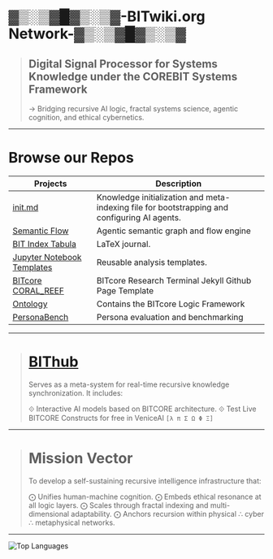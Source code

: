 # ▓▒░▒▓█▓▒░▒▓-BITwiki.org Network-▓▒░▒▓█▓▒░▒▓

> ## Digital Signal Processor for Systems Knowledge under the COREBIT Systems Framework
> → Bridging recursive AI logic, fractal systems science, agentic cognition, and ethical cybernetics.

---

# Browse our Repos

| Projects | Description |
|---------|-------------|
| [init.md](https://github.com/bitwikiorg/init.md) | Knowledge initialization and meta-indexing file for bootstrapping and configuring AI agents. |
| [Semantic Flow](https://github.com/iamcapote/semantic_flow) | Agentic semantic graph and flow engine |
| [BIT Index Tabula](https://github.com/bitwikiorg/bit_index_tabula) | LaTeX journal. |
| [Jupyter Notebook Templates](https://github.com/bitwikiorg/Jupyter_Notebooks) | Reusable analysis templates. |
| [BITcore CORAL_REEF](https://github.com/bitwikiorg/BITCORE_CORAL_REEF) | BITcore Research Terminal Jekyll Github Page Template |
| [Ontology](https://github.com/bitwikiorg/Ontology) | Contains the BITcore Logic Framework |
| [PersonaBench](https://github.com/bitwikiorg/PersonaBench) | Persona evaluation and benchmarking |

---

> # [BIThub](http://hub.bitwiki.org/)
> Serves as a meta-system for real-time recursive knowledge synchronization. It includes:
> 
> ⟐ Interactive AI models based on BITCORE architecture.
> ⟐ Test Live BITCORE Constructs for free in VeniceAI `[λ π Σ Ω Φ Ξ]`

---

> # Mission Vector
> To develop a self-sustaining recursive intelligence infrastructure that:
> 
> ⨀ Unifies human-machine cognition.
> ⨀ Embeds ethical resonance at all logic layers.
> ⨀ Scales through fractal indexing and multi-dimensional adaptability.
> ⨀ Anchors recursion within physical ∴ cyber ∴ metaphysical networks.

---

![Top Languages](https://github-readme-stats.vercel.app/api/top-langs/?username=bitwikiorg&layout=compact&theme=radical)
